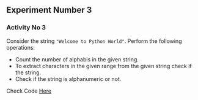 ## Experiment Number 3

### Activity No 3

Consider the string `"Welcome to Python World"`.
Perform the following operations:
- Count the  number of alphabis in the given string.
- To extract characters in the given range from the given string check if the string.
- Check if the string is alphanumeric or not.

Check Code [Here](string.py)
